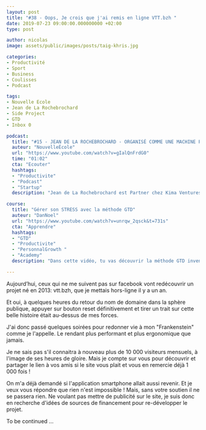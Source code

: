 ```yaml
---
layout: post
title: "#38 - Oops, Je crois que j'ai remis en ligne VTT.bzh "
date: 2019-07-23 09:00:00.000000000 +02:00
type: post

author: nicolas
image: assets/public/images/posts/taig-khris.jpg

categories:
- Productivité
- Sport
- Business
- Coulisses
- Podcast

tags:
- Nouvelle Ecole
- Jean de La Rochebrochard
- Side Project
- GTD
- Inbox 0

podcast:
  title: "#15 - JEAN DE LA ROCHEBROCHARD - ORGANISÉ COMME UNE MACHINE POUR VIVRE COMME UN HUMAIN"
  auteur: "NouvelleÉcole"
  url: "https://www.youtube.com/watch?v=gIalQnFrdG0"
  time: "01:02"
  cta: "Ecouter"
  hashtags:
  - "Productivite"
  - "Podcast"
  - "Startup"
  description: "Jean de La Rochebrochard est Partner chez Kima Ventures, le fonds d'investissement financé par Xavier Niel. Kima investit dans 2 à 3 startups par semaine et gère un portefeuille de 500 sociétés. À titre personnel, Jean a levé une centaine de millions d'Euros pour plus de 30 startups durant les différentes étapes de sa carrière. Il est au board de plusieurs sociétés dont Zenly, Payfit (une merveille), Sourced et ibanFirst."

course:
  title: "Gérer son STRESS avec la méthode GTD"
  auteur: "DanNoel"
  url: "https://www.youtube.com/watch?v=unrqw_2qsck&t=731s"
  cta: "Apprendre"
  hashtags:
  - "GTD"
  - "Productivite"
  - "PersonnalGrowth "
  - "Academy"
  description: "Dans cette vidéo, tu vas découvrir la méthode GTD inventée par David Allen et qui est pour moi la clé du succès pour tous ceux et celles qui ont la "tête qui fume...".Tu sais: lorsque tu as l'impression d'être dépassé, de ne plus gérer son stress et si peu de temps pour tant de choses à faire 😱"

---
```

Aujourd’hui, ceux qui ne me suivent pas sur facebook vont redécouvrir un projet né en 2013: vtt.bzh, que je mettais hors-ligne il y a un an.

Et oui, à quelques heures du retour du nom de domaine dans la sphère publique, appuyer sur bouton reset définitivement et tirer un trait sur cette belle histoire était au-dessus de mes forces.

J'ai donc passé quelques soirées pour redonner vie à mon "Frankenstein" comme je l'appelle. Le rendant plus performant et plus ergonomique que jamais.

Je ne sais pas s'il connaitra à nouveau plus de 10 000 visiteurs mensuels, à l'image de ses heures de gloire. Mais je compte sur vous pour découvrir et partager le lien à vos amis si le site vous plait et vous en remercie déjà 1 000 fois !

On m'a déjà demandé si l'application smartphone allait aussi revenir. Et je veux vous répondre que rien n'est impossible ! Mais, sans votre soutien il ne se passera rien. Ne voulant pas mettre de publicité sur le site, je suis donc en recherche d'idées de sources de financement pour re-développer le projet.

To be continued ...
